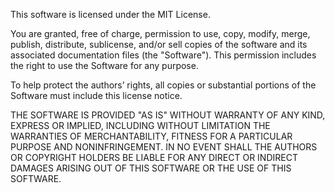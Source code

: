 This software is licensed under the MIT License.

You are granted, free of charge, permission to use, copy, modify, merge, publish, distribute, sublicense, and/or sell copies of the software and its associated documentation files (the "Software"). This permission includes the right to use the Software for any purpose.

To help protect the authors’ rights, all copies or substantial portions of the Software must include this license notice.

THE SOFTWARE IS PROVIDED "AS IS" WITHOUT WARRANTY OF ANY KIND, EXPRESS OR IMPLIED, INCLUDING WITHOUT LIMITATION THE WARRANTIES OF MERCHANTABILITY, FITNESS FOR A PARTICULAR PURPOSE AND NONINFRINGEMENT. IN NO EVENT SHALL THE AUTHORS OR COPYRIGHT HOLDERS BE LIABLE FOR ANY DIRECT OR INDIRECT DAMAGES ARISING OUT OF THIS SOFTWARE OR THE USE OF THIS SOFTWARE.
